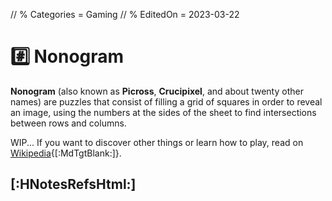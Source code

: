 // % Categories = Gaming
// % EditedOn = 2023-03-22

<style>/*
*/#Body {
	Color: #000000;
	Background: #CCF;
}

/*
*/#Background {
	Background-Color: #CCF;
	Background-Image: url('{{< assetsRoot >}}/Media/Nonogram/stock.adobe.com-323111281.jpg');
	Filter: Blur(5px);
}

/**/#LeftBoxContainer, #RightBoxContainer { Color: #000000; }
/*
*/#MainBox {
	Background: RGBA(204, 204, 255, 0.80);
	backdrop-filter: Blur(5px);
}
</style>

# #️⃣️ Nonogram

**Nonogram** (also known as **Picross**, **Crucipixel**, and about twenty other names) are puzzles that consist of filling a grid of squares in order to reveal an image, using the numbers at the sides of the sheet to find intersections between rows and columns.

WIP... If you want to discover other things or learn how to play, read on [Wikipedia](https://it.wikipedia.org/Nonogram){[:MdTgtBlank:]}.

## [:HNotesRefsHtml:]

[^PageBg]: **Page Background**: [Source](https://stock.adobe.com/en/images/close-up-pen-on-a-sheet-with-a-solved-japanese -crossword-leisure-activities/323111281){[:MdTgtBlank:]}